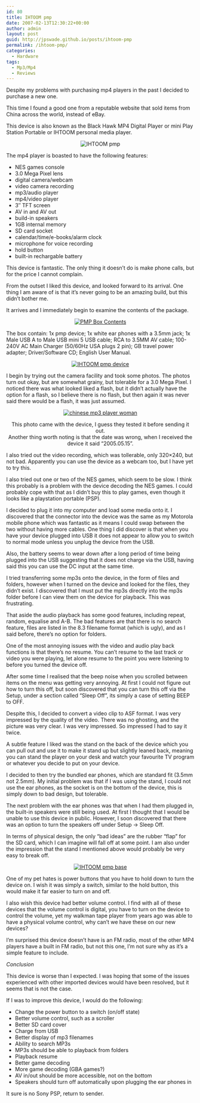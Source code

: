 ```yaml
---
id: 80
title: IHTOOM pmp
date: 2007-02-13T12:30:22+00:00
author: admin
layout: post
guid: http://jpswade.github.io/posts/ihtoom-pmp
permalink: /ihtoom-pmp/
categories:
  - Hardware
tags:
  - Mp3/Mp4
  - Reviews
---
```

<p class="lead">
  Despite my problems with purchasing mp4 players in the past I decided to purchase a new one.
</p>

This time I found a good one from a reputable website that sold items from China across the world, instead of eBay.

This device is also known as the Black Hawk MP4 Digital Player or mini Play Station Portable or IHTOOM personal media player.

<!--more-->

<p align="center">
  <img src="http://jpswade.github.io/upload/pmp.jpg" alt="IHTOOM pmp" />
</p>

The mp4 player is boasted to have the following features:

  * NES games console
  * 3.0 Mega Pixel lens
  * digital camera/webcam
  * video camera recording
  * mp3/audio player
  * mp4/video player
  * 3&#8243; TFT screen
  * AV in and AV out
  * build-in speakers
  * 1GB internal memory
  * SD card socket
  * calendar/time/e-books/alarm clock
  * microphone for voice recording
  * hold button
  * built-in rechargable battery

This device is fantastic. The only thing it doesn&#8217;t do is make phone calls, but for the price I cannot complain.

From the outset I liked this device, and looked forward to its arrival. One thing I am aware of is that it&#8217;s never going to be an amazing build, but this didn&#8217;t bother me.

It arrives and I immediately begin to examine the contents of the package.

[](http://jpswade.github.io/upload/pmp_box.jpg "PMP Box Contents")

<p style="text-align: center">
  <a href="http://jpswade.github.io/upload/pmp_box.jpg" title="PMP Box Contents"><img src="http://jpswade.github.io/upload/pmp_box.thumbnail.jpg" alt="PMP Box Contents" /></a>
</p>

The box contain: 1x pmp device; 1x white ear phones with a 3.5mm jack; 1x Male USB A to Male USB mini 5 USB cable; RCA to 3.5MM AV cable; 100-240V AC Main Charger (50/60Hz USA plugs 2 pin); GB travel power adapter; Driver/Software CD; English User Manual.

[](http://jpswade.github.io/upload/pmp_device.jpg "IHTOOM pmp device")

<p style="text-align: center">
  <a href="http://jpswade.github.io/upload/pmp_device.jpg" title="IHTOOM pmp device"><img src="http://jpswade.github.io/upload/pmp_device.thumbnail.jpg" alt="IHTOOM pmp device" /></a>
</p>

I begin by trying out the camera facility and took some photos. The photos turn out okay, but are somewhat grainy, but tolerable for a 3.0 Mega Pixel. I noticed there was what looked liked a flash, but it didn&#8217;t actually have the option for a flash, so I believe there is no flash, but then again it was never said there would be a flash, it was just assumed.

<p align="center">
  <a href="http://jpswade.github.io/upload/reco0019.JPG" title="chinese mp3 player woman"><img src="http://jpswade.github.io/upload/reco0019.thumbnail.JPG" alt="chinese mp3 player woman" /></a>
</p>

<p align="center">
  This photo came with the device, I guess they tested it before sending it out.<br /> Another thing worth noting is that the date was wrong, when I received the device it said &#8220;2005.05.15&#8221;.
</p>

I also tried out the video recording, which was tollerable, only 320&#215;240, but not bad. Apparently you can use the device as a webcam too, but I have yet to try this.

I also tried out one or two of the NES games, which seem to be slow. I think this probably is a problem with the device decoding the NES games. I could probably cope with that as I didn&#8217;t buy this to play games, even though it looks like a playstation portable (PSP).

I decided to plug it into my computer and load some media onto it. I discovered that the connector into the device was the same as my Motorola mobile phone which was fantastic as it means I could swap between the two without having more cables. One thing I did discover is that when you have your device plugged into USB it does not appear to allow you to switch to normal mode unless you unplug the device from the USB.

Also, the battery seems to wear down after a long period of time being plugged into the USB suggesting that it does not charge via the USB, having said this you can use the DC input at the same time.

I tried transferring some mp3s onto the device, in the form of files and folders, however when I turned on the device and looked for the files, they didn&#8217;t exist. I discovered that I must put the mp3s directly into the mp3s folder before I can view them on the device for playback. This was frustrating.

That aside the audio playback has some good features, including repeat, random, equalise and A-B. The bad features are that there is no search feature, files are listed in the 8.3 filename format (which is ugly), and as I said before, there&#8217;s no option for folders.

One of the most annoying issues with the video and audio play back functions is that there&#8217;s no resume. You can&#8217;t resume to the last track or video you were playing, let alone resume to the point you were listening to before you turned the device off.

After some time I realised that the beep noise when you scrolled between items on the menu was getting very annoying. At first I could not figure out how to turn this off, but soon discovered that you can turn this off via the Setup, under a section called &#8220;Sleep Off&#8221;, its simply a case of setting BEEP to OFF.

Despite this, I decided to convert a video clip to ASF format. I was very impressed by the quality of the video. There was no ghosting, and the picture was very clear. I was very impressed. So impressed I had to say it twice.

A subtle feature I liked was the stand on the back of the device which you can pull out and use it to make it stand up but slightly leaned back, meaning you can stand the player on your desk and watch your favourite TV program or whatever you decide to put on your device.

I decided to then try the bundled ear phones, which are standard fit (3.5mm not 2.5mm). My initial problem was that if I was using the stand, I could not use the ear phones, as the socket is on the bottom of the device, this is simply down to bad design, but tolerable.

The next problem with the ear phones was that when I had them plugged in, the built-in speakers were still being used. At first I thought that I would be unable to use this device in public. However, I soon discovered that there was an option to turn the speakers off under Setup -> Sleep Off.

In terms of physical design, the only &#8220;bad ideas&#8221; are the rubber &#8220;flap&#8221; for the SD card, which I can imagine will fall off at some point. I am also under the impression that the stand I mentioned above would probably be very easy to break off.

<p align="center">
  <a href="http://jpswade.github.io/upload/pmp_device_base.jpg" title="IHTOOM pmp base"><img src="http://jpswade.github.io/upload/pmp_device_base.thumbnail.jpg" alt="IHTOOM pmp base" /></a>
</p>

One of my pet hates is power buttons that you have to hold down to turn the device on. I wish it was simply a switch, similar to the hold button, this would make it far easier to turn on and off.

I also wish this device had better volume control. I find with all of these devices that the volume control is digital, you have to turn on the device to control the volume, yet my walkman tape player from years ago was able to have a physical volume control, why can&#8217;t we have these on our new devices?

I&#8217;m surprised this device doesn&#8217;t have is an FM radio, most of the other MP4 players have a built in FM radio, but not this one, I&#8217;m not sure why as it&#8217;s a simple feature to include.

_Conclusion_

This device is worse than I expected. I was hoping that some of the issues experienced with other imported devices would have been resolved, but it seems that is not the case.

If I was to improve this device, I would do the following:

  * Change the power button to a switch (on/off state)
  * Better volume control, such as a scroller
  * Better SD card cover
  * Charge from USB
  * Better display of mp3 filenames
  * Ability to search MP3s
  * MP3s should be able to playback from folders
  * Playback resume
  * Better game decoding
  * More game decoding (GBA games?)
  * AV in/out should be more accessible, not on the bottom
  * Speakers should turn off automatically upon plugging the ear phones in

It sure is no Sony PSP, return to sender.